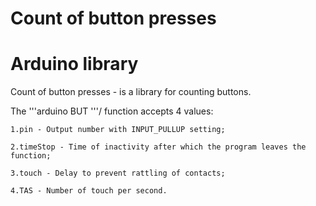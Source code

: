 # Count of button presses
# Arduino library

Сount of button presses - is a library for counting buttons.

The 
\'''arduino 
BUT
'''/ 
function accepts 4 values: 

    1.pin - Output number with INPUT_PULLUP setting;

    2.timeStop - Time of inactivity after which the program leaves the function;

    3.touch - Delay to prevent rattling of contacts;

    4.TAS - Number of touch per second.

